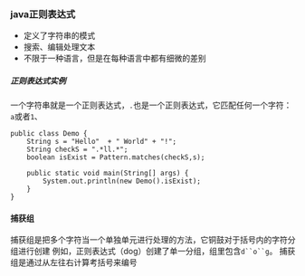 ### java正则表达式
- 定义了字符串的模式
- 搜索、编辑处理文本
- 不限于一种语言，但是在每种语言中都有细微的差别

##### 正则表达式实例
一个字符串就是一个正则表达式，`.`也是一个正则表达式，它匹配任何一个字符：`a`或者`1`、
```
public class Demo {
    String s = "Hello"  + " World" + "!";
    String checkS = ".*ll.*";
    boolean isExist = Pattern.matches(checkS,s);

    public static void main(String[] args) {
        System.out.println(new Demo().isExist);
    }
}
```
#### 捕获组
捕获组是把多个字符当一个单独单元进行处理的方法，它铜鼓对于括号内的字符分组进行创建
例如，正则表达式（dog）创建了单一分组，组里包含`d``o``g`。
捕获组是通过从左往右计算考括号来编号
